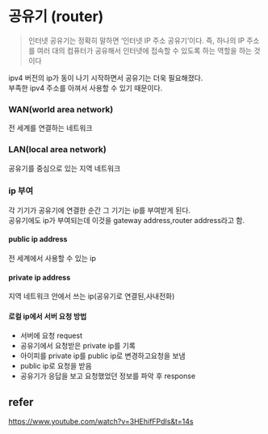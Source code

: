 # 공유기 (router)
> 인터넷 공유기는 정확히 말하면 ‘인터넷 IP 주소 공유기’이다. 즉, 하나의 IP 주소를 여러 대의 컴퓨터가 공유해서 인터넷에 접속할 수 있도록 하는 역할을 하는 것이다  

ipv4 버전의 ip가 동이 나기 시작하면서 공유기는 더욱 필요해졌다.    
부족한 ipv4 주소를 아껴서 사용할 수 있기 때문이다.

### WAN(world area network)
전 세계를 연결하는 네트워크

### LAN(local area network)
공유기를 중심으로 있는 지역 네트워크

### ip 부여
각 기기가 공유기에 연결한 순간 그 기기는 ip를 부여받게 된다.  
공유기에도 ip가 부여되는데 이것을 gateway address,router address라고 함.

#### public ip address 
전 세계에서 사용할 수 있는 ip
#### private ip address 
지역 네트워크 안에서 쓰는 ip(공유기로 연결된,사내전화)

#### 로컬 ip에서 서버 요청 방법
- 서버에 요청 request
- 공유기에서 요청받은 private ip를 기록
- 아이피를 private ip를 public ip로 변경하고요청을 보냄
- public ip로 요청을 받음
- 공유기가 응답을 보고 요청했었던 정보를 파악 후 response
## refer 
https://www.youtube.com/watch?v=3HEhifFPdIs&t=14s 